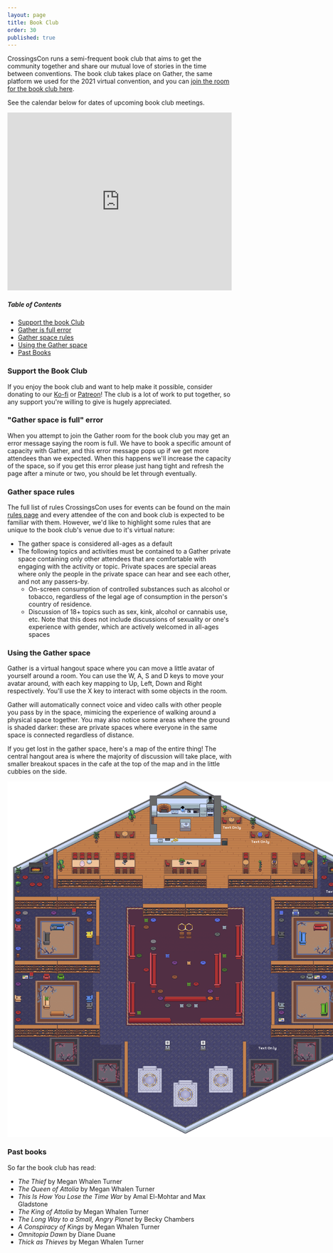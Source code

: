 ```yaml
---
layout: page
title: Book Club
order: 30
published: true
---
```

CrossingsCon runs a semi-frequent book club that aims to get the community together and share our mutual love of stories in the time between conventions. The book club takes place on Gather, the same platform we used for the 2021 virtual convention, and you can [join the room for the book club here](https://app.gather.town/app/UTJowCQNBVZCyla3/CrossingsCon%20Bookclub).

See the calendar below for dates of upcoming book club meetings.

<iframe src="https://calendar.google.com/calendar/embed?height=600&wkst=1&ctz=America%2FToronto&bgcolor=%23ffffff&showPrint=0&mode=AGENDA&src=Y182OTE5NmFiZGRmNDI3Njg3NWVmYzgyMmNiZDNiYzU3ODg4ZWExMGNiOWY4NjhkOGYyOWE5MjAzMGIzNjJiZmVkQGdyb3VwLmNhbGVuZGFyLmdvb2dsZS5jb20&color=%234285F4" style="border-width:0" width="100%" height="400" frameborder="0" scrolling="no"></iframe>

##### Table of Contents
- [Support the book Club](#support-the-book-club)
- [Gather is full error](#gather-space-is-full-error)
- [Gather space rules](#gather-space-rules)
- [Using the Gather space](#using-the-gather-space)
- [Past Books](#past-books)

### Support the Book Club

If you enjoy the book club and want to help make it possible, consider donating to our [Ko-fi](https://ko-fi.com/emfozzing) or [Patreon](https://www.patreon.com/emfozzing)! The club is a lot of work to put together, so any support you're willing to give is hugely appreciated.

### "Gather space is full" error

When you attempt to join the Gather room for the book club you may get an error message saying the room is full. We have to book a specific amount of capacity with Gather, and this error message pops up if we get more attendees than we expected. When this happens we'll increase the capacity of the space, so if you get this error please just hang tight and refresh the page after a minute or two, you should be let through eventually.

### Gather space rules

The full list of rules CrossingsCon uses for events can be found on the main <a href="/about/rules/">rules page</a> and every attendee of the con and book club is expected to be familiar with them. However, we'd like to highlight some rules that are unique to the book club's venue due to it's virtual nature:
- The gather space is considered all-ages as a default
- The following topics and activities must be contained to a Gather private space containing only other attendees that are comfortable with engaging with the activity or topic. Private spaces are special areas where only the people in the private space can hear and see each other, and not any passers-by.
    - On-screen consumption of controlled substances such as alcohol or tobacco, regardless of the legal age of consumption in the person's country of residence.
    - Discussion of 18+ topics such as sex, kink, alcohol or cannabis use, etc. Note that this does not include discussions of sexuality or one's experience with gender, which are actively welcomed in all-ages spaces

### Using the Gather space

Gather is a virtual hangout space where you can move a little avatar of yourself around a room. You can use the W, A, S and D keys to move your avatar around, with each key mapping to Up, Left, Down and Right respectively. You'll use the X key to interact with some objects in the room.

Gather will automatically connect voice and video calls with other people you pass by in the space, mimicing the experience of walking around a physical space together. You may also notice some areas where the ground is shaded darker: these are private spaces where everyone in the same space is connected regardless of distance.

If you get lost in the gather space, here's a map of the entire thing! The central hangout area is where the majority of discussion will take place, with smaller breakout spaces in the cafe at the top of the map and in the little cubbies on the side.

<img src="/images/book_club_gather.png" style="max-width: 800px; display: block; margin: auto;" alt="A map of the gather space used for the book club"/>

### Past books

So far the book club has read:

- *The Thief* by Megan Whalen Turner
- *The Queen of Attolia* by Megan Whalen Turner
- *This Is How You Lose the Time War* by Amal El-Mohtar and Max Gladstone
- *The King of Attolia* by Megan Whalen Turner
- *The Long Way to a Small, Angry Planet* by Becky Chambers
- *A Conspiracy of Kings* by Megan Whalen Turner
- *Omnitopia Dawn* by Diane Duane
- *Thick as Thieves* by Megan Whalen Turner

